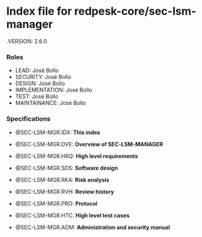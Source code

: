 # Index file for redpesk-core/sec-lsm-manager

.VERSION: 2.6.0

### Roles

- LEAD: José Bollo
- SECURITY: José Bollo
- DESIGN: José Bollo
- IMPLEMENTATION: José Bollo
- TEST: José Bollo
- MAINTAINANCE: José Bollo

### Specifications

- @SEC-LSM-MGR.IDX: **This index**
- @SEC-LSM-MGR.OVE: **Overview of SEC-LSM-MANAGER**
- @SEC-LSM-MGR.HRQ: **High level requirements**
- @SEC-LSM-MGR.SDS: **Software design**
- @SEC-LSM-MGR.RKA: **Risk analysis**
- @SEC-LSM-MGR.RVH: **Review history**

- @SEC-LSM-MGR.PRO: **Protocol**
- @SEC-LSM-MGR.HTC: **High level test cases**
- @SEC-LSM-MGR.ADM: **Administration and security manual**



